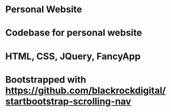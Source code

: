 # Personal Website

# Codebase for personal website
# HTML, CSS, JQuery, FancyApp
# Bootstrapped with https://github.com/blackrockdigital/startbootstrap-scrolling-nav
